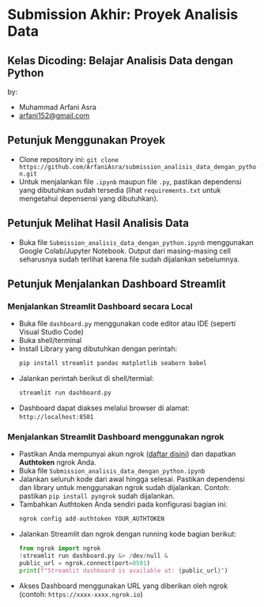 # Submission Akhir: Proyek Analisis Data

## Kelas Dicoding: **Belajar Analisis Data dengan Python**
by:
- Muhammad Arfani Asra
- arfani152@gmail.com

## Petunjuk Menggunakan Proyek
- Clone repository ini: ```git clone https://github.com/ArfaniAsra/submission_analisis_data_dengan_python.git```
- Untuk menjalankan file `.ipynb` maupun file `.py`, pastikan dependensi yang dibutuhkan sudah tersedia (lihat `requirements.txt` untuk mengetahui depensensi yang dibutuhkan).

## Petunjuk Melihat Hasil Analisis Data
- Buka file `Submission_analisis_data_dengan_python.ipynb` menggunakan Google Colab/Jupyter Notebook. Output dari masing-masing cell seharusnya sudah terlihat karena file sudah dijalankan sebelumnya.

## Petunjuk Menjalankan Dashboard Streamlit

### Menjalankan Streamlit Dashboard secara Local
- Buka file `dashboard.py` menggunakan code editor atau IDE (seperti Visual Studio Code)
- Buka shell/terminal
- Install Library yang dibutuhkan dengan perintah:
  ```sh
  pip install streamlit pandas matplotlib seaborn babel
  ```
- Jalankan perintah berikut di shell/termial:
  ```sh
  streamlit run dashboard.py
  ```
- Dashboard dapat diakses melalui browser di alamat: ```http://localhost:8501```

### Menjalankan Streamlit Dashboard menggunakan ngrok
- Pastikan Anda mempunyai akun ngrok ([daftar disini](https://dashboard.ngrok.com/signup)) dan dapatkan **Authtoken** ngrok Anda.
- Buka file `Submission_analisis_data_dengan_python.ipynb`
- Jalankan seluruh kode dari awal hingga selesai. Pastikan dependensi dan library untuk menggunakan ngrok sudah dijalankan. Contoh: pastikan `pip install pyngrok` sudah dijalankan.
- Tambahkan Authtoken Anda sendiri pada konfigurasi bagian ini:
  ```py
  ngrok config add-authtoken YOUR_AUTHTOKEN
  ```
- Jalankan Streamlit dan ngrok dengan running kode bagian berikut:
  ```py
  from ngrok import ngrok
  !streamlit run dashboard.py &> /dev/null &
  public_url = ngrok.connect(port=8501)
  print(f"Streamlit dashboard is available at: {public_url}")
  ```
- Akses Dashboard menggunakan URL yang diberikan oleh ngrok (contoh: `https://xxxx-xxxx.ngrok.io`)
